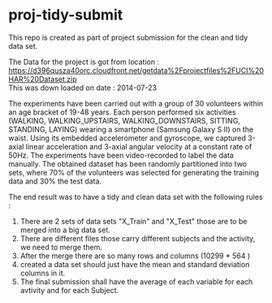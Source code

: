 proj-tidy-submit
================

This repo is created as part of project submission for the clean and tidy data set.

The Data for the project is got from location :
https://d396qusza40orc.cloudfront.net/getdata%2Fprojectfiles%2FUCI%20HAR%20Dataset.zip  
This was down loaded on date : 2014-07-23

The experiments have been carried out with a group of 30 volunteers within an age bracket of 19-48 years. Each person performed six activities (WALKING, WALKING_UPSTAIRS, WALKING_DOWNSTAIRS, SITTING, STANDING, LAYING) wearing a smartphone (Samsung Galaxy S II) on the waist. Using its embedded accelerometer and gyroscope, we captured 3-axial linear acceleration and 3-axial angular velocity at a constant rate of 50Hz. The experiments have been video-recorded to label the data manually. The obtained dataset has been randomly partitioned into two sets, where 70% of the volunteers was selected for generating the training data and 30% the test data. 

The end result was to have a tidy and clean data set with the following rules :
1. There are 2 sets of data sets "X_Train" and "X_Test" those are to be merged into a big data set.
2. There are different files those carry different subjects and the activity, we need to merge them.
3. After the merge there are so many rows and columns (10299 * 564 )
4. created a data set should just have the mean and standard deviation columns in it.
5. The final submission shall have the average of each variable for each avtivity and for each Subject.
